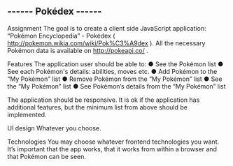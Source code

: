  ## ------ Pokédex ------ ##
 
Assignment
The goal is to create a client side JavaScript application: “Pokémon Encyclopedia” - Pokédex
( http://pokemon.wikia.com/wiki/Pok%C3%A9dex ).
All the necessary Pokémon data is available on http://pokeapi.co/ .


Features
The application user should be able to:
● See the Pokémon list
● See each Pokémon's details: abilities, moves etc.
● Add Pokémon to the “My Pokémon” list
● Remove Pokémon from the “My Pokémon” list
● See the “My Pokémon” list
● See Pokémon’s details from the “My Pokémon” list

The application should be responsive.
It is ok if the application has additional features, but the minimum list from above should be
implemented.


UI design
Whatever you choose.


Technologies
You may choose whatever frontend technologies you want. It’s important that the app works,
that it works from within a browser and that Pokémon can be seen.
